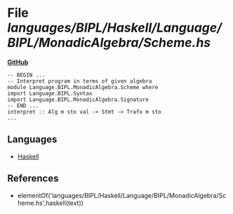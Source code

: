 # File _languages/BIPL/Haskell/Language/BIPL/MonadicAlgebra/Scheme.hs_
**[GitHub](https://github.com/softlang/yas/blob/master/languages/BIPL/Haskell/Language/BIPL/MonadicAlgebra/Scheme.hs)**
```
-- BEGIN ...
-- Interpret program in terms of given algebra
module Language.BIPL.MonadicAlgebra.Scheme where
import Language.BIPL.Syntax
import Language.BIPL.MonadicAlgebra.Signature
-- END ...
interpret :: Alg m sto val -> Stmt -> Trafo m sto
...
```

## Languages
* [Haskell](../languages/Haskell.md)

## References
* elementOf('languages/BIPL/Haskell/Language/BIPL/MonadicAlgebra/Scheme.hs',haskell(text))
